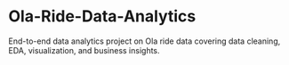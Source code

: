 # Ola-Ride-Data-Analytics
End-to-end data analytics project on Ola ride data covering data cleaning, EDA, visualization, and business insights.

